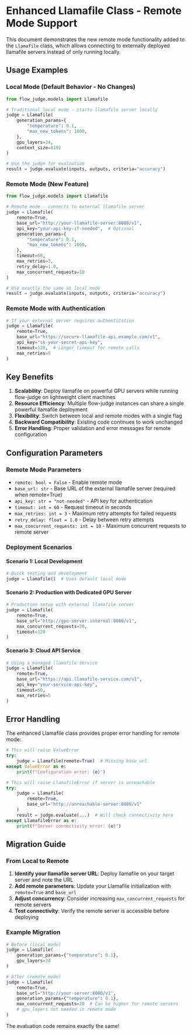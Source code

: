 # Enhanced Llamafile Class - Remote Mode Support

This document demonstrates the new remote mode functionality added to the `Llamafile` class, which allows connecting to externally deployed llamafile servers instead of only running locally.

## Usage Examples

### Local Mode (Default Behavior - No Changes)

```python
from flow_judge.models import Llamafile

# Traditional local mode - starts llamafile server locally
judge = Llamafile(
    generation_params={
        "temperature": 0.1,
        "max_new_tokens": 1000,
    },
    gpu_layers=34,
    context_size=8192
)

# Use the judge for evaluation
result = judge.evaluate(inputs, outputs, criteria="accuracy")
```

### Remote Mode (New Feature)

```python
from flow_judge.models import Llamafile

# Remote mode - connects to external llamafile server
judge = Llamafile(
    remote=True,
    base_url="http://your-llamafile-server:8080/v1",
    api_key="your-api-key-if-needed",  # Optional
    generation_params={
        "temperature": 0.1,
        "max_new_tokens": 1000,
    },
    timeout=60,
    max_retries=3,
    retry_delay=1.0,
    max_concurrent_requests=10
)

# Use exactly the same as local mode
result = judge.evaluate(inputs, outputs, criteria="accuracy")
```

### Remote Mode with Authentication

```python
# If your external server requires authentication
judge = Llamafile(
    remote=True,
    base_url="https://secure-llamafile-api.example.com/v1",
    api_key="sk-your-secret-api-key",
    timeout=120,  # Longer timeout for remote calls
    max_retries=5
)
```

## Key Benefits

1. **Scalability**: Deploy llamafile on powerful GPU servers while running flow-judge on lightweight client machines
2. **Resource Efficiency**: Multiple flow-judge instances can share a single powerful llamafile deployment
3. **Flexibility**: Switch between local and remote modes with a single flag
4. **Backward Compatibility**: Existing code continues to work unchanged
5. **Error Handling**: Proper validation and error messages for remote configuration

## Configuration Parameters

### Remote Mode Parameters

- `remote: bool = False` - Enable remote mode
- `base_url: str` - Base URL of the external llamafile server (required when remote=True)
- `api_key: str = "not-needed"` - API key for authentication
- `timeout: int = 60` - Request timeout in seconds
- `max_retries: int = 3` - Maximum retry attempts for failed requests
- `retry_delay: float = 1.0` - Delay between retry attempts
- `max_concurrent_requests: int = 10` - Maximum concurrent requests to remote server

### Deployment Scenarios

#### Scenario 1: Local Development
```python
# Quick testing and development
judge = Llamafile()  # Uses default local mode
```

#### Scenario 2: Production with Dedicated GPU Server
```python
# Production setup with external llamafile server
judge = Llamafile(
    remote=True,
    base_url="http://gpu-server.internal:8080/v1",
    max_concurrent_requests=20,
    timeout=120
)
```

#### Scenario 3: Cloud API Service
```python
# Using a managed llamafile service
judge = Llamafile(
    remote=True,
    base_url="https://api.llamafile-service.com/v1",
    api_key="your-service-api-key",
    timeout=60,
    max_retries=5
)
```

## Error Handling

The enhanced Llamafile class provides proper error handling for remote mode:

```python
# This will raise ValueError
try:
    judge = Llamafile(remote=True)  # Missing base_url
except ValueError as e:
    print(f"Configuration error: {e}")

# This will raise LlamafileError if server is unreachable
try:
    judge = Llamafile(
        remote=True,
        base_url="http://unreachable-server:8080/v1"
    )
    result = judge.evaluate(...)  # Will check connectivity here
except LlamafileError as e:
    print(f"Server connectivity error: {e}")
```

## Migration Guide

### From Local to Remote

1. **Identify your llamafile server URL**: Deploy llamafile on your target server and note the URL
2. **Add remote parameters**: Update your Llamafile initialization with `remote=True` and `base_url`
3. **Adjust concurrency**: Consider increasing `max_concurrent_requests` for remote servers
4. **Test connectivity**: Verify the remote server is accessible before deploying

### Example Migration

```python
# Before (local mode)
judge = Llamafile(
    generation_params={"temperature": 0.1},
    gpu_layers=34
)

# After (remote mode)
judge = Llamafile(
    remote=True,
    base_url="http://your-server:8080/v1",
    generation_params={"temperature": 0.1},
    max_concurrent_requests=20  # Can be higher for remote servers
    # gpu_layers not needed in remote mode
)
```

The evaluation code remains exactly the same!

